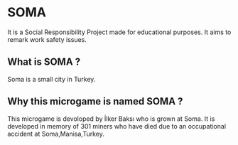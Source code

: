 # SOMA

It is a Social Responsibility Project made for educational purposes. It aims to remark work safety issues.

## What is SOMA ?

Soma is a small city in Turkey.

## Why this microgame is named SOMA ?

This microgame is devoloped by İlker Baksı who is grown at Soma. It is developed in memory of 301 miners who have died due to an occupational accident at Soma,Manisa,Turkey.
